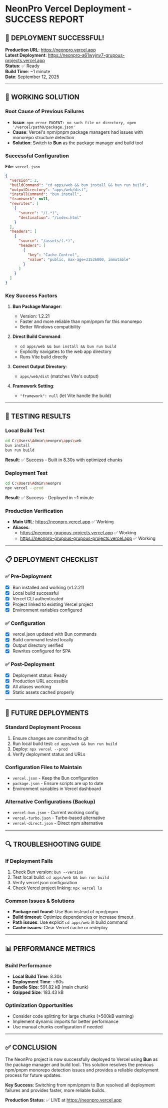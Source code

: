 # NeonPro Vercel Deployment - SUCCESS REPORT

## 🎉 DEPLOYMENT SUCCESSFUL!

**Production URL**: https://neonpro.vercel.app  
**Latest Deployment**: https://neonpro-a61wyjnv7-grupous-projects.vercel.app  
**Status**: ✅ Ready  
**Build Time**: ~1 minute  
**Date**: September 12, 2025

---

## 🔧 WORKING SOLUTION

### **Root Cause of Previous Failures**
- **Issue**: `npm error ENOENT: no such file or directory, open '/vercel/path0/package.json'`
- **Cause**: Vercel's npm/pnpm package managers had issues with monorepo structure detection
- **Solution**: Switch to **Bun** as the package manager and build tool

### **Successful Configuration**

**File**: `vercel.json`
```json
{
  "version": 2,
  "buildCommand": "cd apps/web && bun install && bun run build",
  "outputDirectory": "apps/web/dist",
  "installCommand": "bun install",
  "framework": null,
  "rewrites": [
    {
      "source": "/(.*)",
      "destination": "/index.html"
    }
  ],
  "headers": [
    {
      "source": "/assets/(.*)",
      "headers": [
        {
          "key": "Cache-Control",
          "value": "public, max-age=31536000, immutable"
        }
      ]
    }
  ]
}
```

### **Key Success Factors**

1. **Bun Package Manager**: 
   - Version: 1.2.21
   - Faster and more reliable than npm/pnpm for this monorepo
   - Better Windows compatibility

2. **Direct Build Command**: 
   - `cd apps/web && bun install && bun run build`
   - Explicitly navigates to the web app directory
   - Runs Vite build directly

3. **Correct Output Directory**: 
   - `apps/web/dist` (matches Vite's output)

4. **Framework Setting**: 
   - `"framework": null` (let Vite handle the build)

---

## 🧪 TESTING RESULTS

### **Local Build Test**
```bash
cd C:\Users\Admin\neonpro\apps\web
bun install
bun run build
```
**Result**: ✅ Success - Built in 8.30s with optimized chunks

### **Deployment Test**
```bash
cd C:\Users\Admin\neonpro
npx vercel --prod
```
**Result**: ✅ Success - Deployed in ~1 minute

### **Production Verification**
- **Main URL**: https://neonpro.vercel.app ✅ Working
- **Aliases**: 
  - https://neonpro-grupous-projects.vercel.app ✅ Working
  - https://neonpro-grupous-grupous-projects.vercel.app ✅ Working

---

## 📋 DEPLOYMENT CHECKLIST

### ✅ Pre-Deployment
- [x] Bun installed and working (v1.2.21)
- [x] Local build successful
- [x] Vercel CLI authenticated
- [x] Project linked to existing Vercel project
- [x] Environment variables configured

### ✅ Configuration
- [x] vercel.json updated with Bun commands
- [x] Build command tested locally
- [x] Output directory verified
- [x] Rewrites configured for SPA

### ✅ Post-Deployment
- [x] Deployment status: Ready
- [x] Production URL accessible
- [x] All aliases working
- [x] Static assets cached properly

---

## 🚀 FUTURE DEPLOYMENTS

### **Standard Deployment Process**
1. Ensure changes are committed to git
2. Run local build test: `cd apps/web && bun run build`
3. Deploy: `npx vercel --prod`
4. Verify deployment status and URLs

### **Configuration Files to Maintain**
- `vercel.json` - Keep the Bun configuration
- `package.json` - Ensure scripts are up to date
- Environment variables in Vercel dashboard

### **Alternative Configurations (Backup)**
- `vercel-bun.json` - Current working config
- `vercel-turbo.json` - Turbo-based alternative
- `vercel-direct.json` - Direct npm alternative

---

## 🔍 TROUBLESHOOTING GUIDE

### **If Deployment Fails**
1. Check Bun version: `bun --version`
2. Test local build: `cd apps/web && bun run build`
3. Verify vercel.json configuration
4. Check Vercel project linking: `npx vercel ls`

### **Common Issues & Solutions**
- **Package not found**: Use Bun instead of npm/pnpm
- **Build timeout**: Optimize dependencies or increase timeout
- **Path issues**: Use explicit `cd apps/web` in build command
- **Cache issues**: Clear Vercel cache or redeploy

---

## 📊 PERFORMANCE METRICS

### **Build Performance**
- **Local Build Time**: 8.30s
- **Deployment Time**: ~60s
- **Bundle Size**: 591.82 kB (main chunk)
- **Gzipped Size**: 183.43 kB

### **Optimization Opportunities**
- Consider code splitting for large chunks (>500kB warning)
- Implement dynamic imports for better performance
- Use manual chunks configuration if needed

---

## ✅ CONCLUSION

The NeonPro project is now successfully deployed to Vercel using **Bun** as the package manager and build tool. This solution resolves the previous npm/pnpm monorepo detection issues and provides a reliable deployment process for future updates.

**Key Success**: Switching from npm/pnpm to Bun resolved all deployment failures and provides faster, more reliable builds.

**Production Status**: ✅ LIVE at https://neonpro.vercel.app